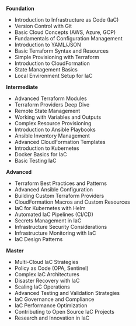 **Foundation**

*   Introduction to Infrastructure as Code (IaC)
*   Version Control with Git
*   Basic Cloud Concepts (AWS, Azure, GCP)
*   Fundamentals of Configuration Management
*   Introduction to YAML/JSON
*   Basic Terraform Syntax and Resources
*   Simple Provisioning with Terraform
*   Introduction to CloudFormation
*   State Management Basics
*   Local Environment Setup for IaC

**Intermediate**

*   Advanced Terraform Modules
*   Terraform Providers Deep Dive
*   Remote State Management
*   Working with Variables and Outputs
*   Complex Resource Provisioning
*   Introduction to Ansible Playbooks
*   Ansible Inventory Management
*   Advanced CloudFormation Templates
*   Introduction to Kubernetes
*   Docker Basics for IaC
*   Basic Testing IaC

**Advanced**

*   Terraform Best Practices and Patterns
*   Advanced Ansible Configuration
*   Building Custom Terraform Providers
*   CloudFormation Macros and Custom Resources
*   IaC for Kubernetes with Helm
*   Automated IaC Pipelines (CI/CD)
*   Secrets Management in IaC
*   Infrastructure Security Considerations
*   Infrastructure Monitoring with IaC
*   IaC Design Patterns

**Master**

*   Multi-Cloud IaC Strategies
*   Policy as Code (OPA, Sentinel)
*   Complex IaC Architectures
*   Disaster Recovery with IaC
*   Scaling IaC Operations
*   Advanced Testing and Validation Strategies
*   IaC Governance and Compliance
*   IaC Performance Optimization
*   Contributing to Open Source IaC Projects
*   Research and Innovation in IaC

